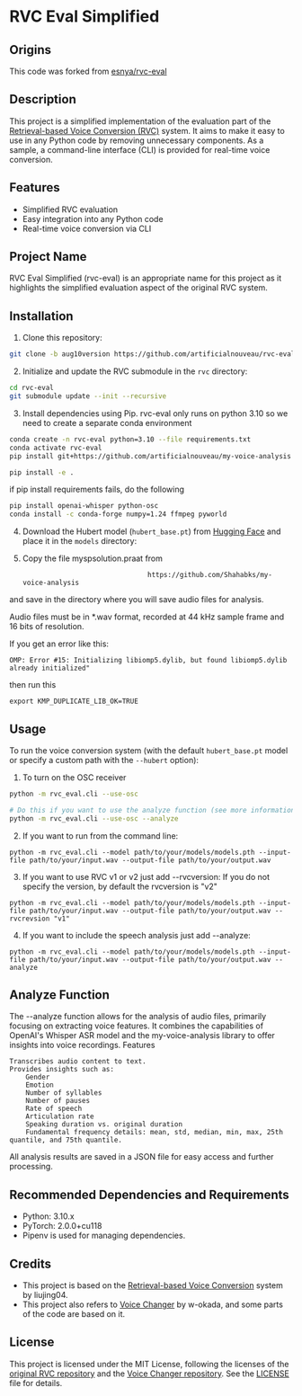 # RVC Eval Simplified
## Origins

This code was forked from [esnya/rvc-eval](https://github.com/esnya/rvc-eval)

## Description

This project is a simplified implementation of the evaluation part of the [Retrieval-based Voice Conversion (RVC)](https://github.com/liujing04/Retrieval-based-Voice-Conversion-WebUI) system. It aims to make it easy to use in any Python code by removing unnecessary components. As a sample, a command-line interface (CLI) is provided for real-time voice conversion.

## Features

- Simplified RVC evaluation
- Easy integration into any Python code
- Real-time voice conversion via CLI

## Project Name

RVC Eval Simplified (rvc-eval) is an appropriate name for this project as it highlights the simplified evaluation aspect of the original RVC system.

## Installation

1. Clone this repository:
```bash
git clone -b aug10version https://github.com/artificialnouveau/rvc-eval.git
```

2. Initialize and update the RVC submodule in the `rvc` directory:
```bash
cd rvc-eval
git submodule update --init --recursive
```

3. Install dependencies using Pip. rvc-eval only runs on python 3.10 so we need to create a separate conda environment
```bash
conda create -n rvc-eval python=3.10 --file requirements.txt
conda activate rvc-eval
pip install git+https://github.com/artificialnouveau/my-voice-analysis

pip install -e .

```

if pip install requirements fails, do the following
```bash
pip install openai-whisper python-osc
conda install -c conda-forge numpy=1.24 ffmpeg pyworld
```

4. Download the Hubert model (`hubert_base.pt`) from [Hugging Face](https://huggingface.co/lj1995/VoiceConversionWebUI/tree/main) and place it in the `models` directory:

5. Copy the file myspsolution.praat from

                                      https://github.com/Shahabks/my-voice-analysis  

and save in the directory where you will save audio files for analysis.

Audio files must be in *.wav format, recorded at 44 kHz sample frame and 16 bits of resolution.

If you get an error like this: 

```OMP: Error #15: Initializing libiomp5.dylib, but found libiomp5.dylib already initialized"```

then run this

```
export KMP_DUPLICATE_LIB_OK=TRUE
```
## Usage

To run the voice conversion system (with the default `hubert_base.pt` model or specify a custom path with the `--hubert` option):

1. To turn on the OSC receiver
```bash
python -m rvc_eval.cli --use-osc

# Do this if you want to use the analyze function (see more information below)
python -m rvc_eval.cli --use-osc --analyze
```

2. If you want to run from the command line:
```
python -m rvc_eval.cli --model path/to/your/models/models.pth --input-file path/to/your/input.wav --output-file path/to/your/output.wav
```

3. If you want to use RVC v1 or v2 just add --rvcversion:
If you do not specify the version, by default the rvcversion is "v2"
```
python -m rvc_eval.cli --model path/to/your/models/models.pth --input-file path/to/your/input.wav --output-file path/to/your/output.wav --rvcrevsion "v1"
```

4. If you want to include the speech analysis just add --analyze:
```
python -m rvc_eval.cli --model path/to/your/models/models.pth --input-file path/to/your/input.wav --output-file path/to/your/output.wav --analyze
```

## Analyze Function
The --analyze function allows for the analysis of audio files, primarily focusing on extracting voice features. It combines the capabilities of OpenAI's Whisper ASR model and the my-voice-analysis library to offer insights into voice recordings.
Features

    Transcribes audio content to text.
    Provides insights such as:
        Gender
        Emotion
        Number of syllables
        Number of pauses
        Rate of speech
        Articulation rate
        Speaking duration vs. original duration
        Fundamental frequency details: mean, std, median, min, max, 25th quantile, and 75th quantile.

All analysis results are saved in a JSON file for easy access and further processing.

## Recommended Dependencies and Requirements
- Python: 3.10.x
- PyTorch: 2.0.0+cu118
- Pipenv is used for managing dependencies.

## Credits
- This project is based on the [Retrieval-based Voice Conversion](https://github.com/liujing04/Retrieval-based-Voice-Conversion-WebUI) system by liujing04.
- This project also refers to [Voice Changer](https://github.com/w-okada/voice-changer) by w-okada, and some parts of the code are based on it.

## License

This project is licensed under the MIT License, following the licenses of the [original RVC repository](https://github.com/liujing04/Retrieval-based-Voice-Conversion-WebUI) and the [Voice Changer repository](https://github.com/w-okada/voice-changer). See the [LICENSE](LICENSE) file for details.


